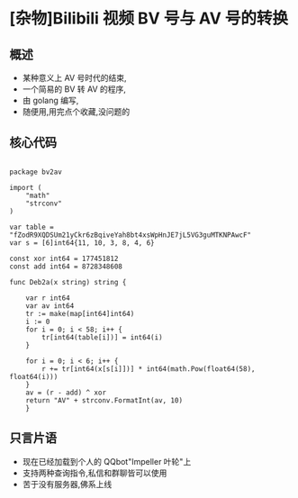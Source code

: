 <!--
 * @Author: your name
 * @Date: 2020-03-30 22:02:54
 * @LastEditTime: 2020-04-01 16:12:06
 * @LastEditors: Please set LastEditors
 * @Description: In User Settings Edit
 * @FilePath: /Impeller_bot/bv2av/readme.md
 -->

# [杂物]Bilibili 视频 BV 号与 AV 号的转换

## 概述

- 某种意义上 AV 号时代的结束,
- 一个简易的 BV 转 AV 的程序,
- 由 golang 编写,
- 随便用,用完点个收藏,没问题的

## 核心代码

```golong

package bv2av

import (
	"math"
	"strconv"
)

var table = "fZodR9XQDSUm21yCkr6zBqiveYah8bt4xsWpHnJE7jL5VG3guMTKNPAwcF"
var s = [6]int64{11, 10, 3, 8, 4, 6}

const xor int64 = 177451812
const add int64 = 8728348608

func Deb2a(x string) string {

	var r int64
	var av int64
	tr := make(map[int64]int64)
	i := 0
	for i = 0; i < 58; i++ {
		tr[int64(table[i])] = int64(i)
	}

	for i = 0; i < 6; i++ {
		r += tr[int64(x[s[i]])] * int64(math.Pow(float64(58), float64(i)))
	}
	av = (r - add) ^ xor
	return "AV" + strconv.FormatInt(av, 10)
    }

```

## 只言片语

- 现在已经加载到个人的 QQbot"Impeller 叶轮"上
- 支持两种查询指令,私信和群聊皆可以使用
- 苦于没有服务器,佛系上线


